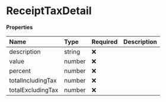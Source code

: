 # ReceiptTaxDetail

**Properties**

| Name              | Type   | Required | Description |
| :---------------- | :----- | :------- | :---------- |
| description       | string | ❌       |             |
| value             | number | ❌       |             |
| percent           | number | ❌       |             |
| totalIncludingTax | number | ❌       |             |
| totalExcludingTax | number | ❌       |             |
